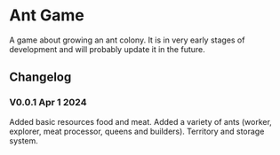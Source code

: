 # Ant Game
A game about growing an ant colony. It is in very early stages of development and will probably update it in the future.

## Changelog
### V0.0.1 Apr 1 2024
Added basic resources food and meat.
Added a variety of ants (worker, explorer, meat processor, queens and builders).
Territory and storage system.

